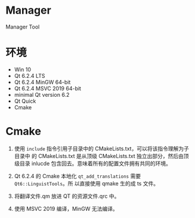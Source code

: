 # Manager
Manager Tool

# 环境
- Win 10
- Qt 6.2.4 LTS
- Qt 6.2.4 MinGW 64-bit
- Qt 6.2.4 MSVC 2019 64-bit
- minimal Qt version 6.2
- Qt Quick
- Cmake

# Cmake

1. 使用 `include` 指令引用子目录中的 CMakeLists.txt，可以将该指令理解为子目录中
   的 CMakeLists.txt 是从顶级 CMakeLists.txt 独立出部分，然后由顶级目录 inlucde
   包含回去。意味着所有的配置文件拥有共同的环境。

2. Qt 6.2.4 的 Cmake 本地化 `qt_add_translations` 需要 `Qt6::LinguistTools`。所
   以直接使用 qmake 生的成 ts 文件。

3. 将翻译文件.qm 放进 QT 的资源文件.qrc 中。

4. 使用 MSVC 2019 编译，MinGW 无法编译。
